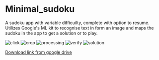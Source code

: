 # Minimal_sudoku
A sudoku app with variable difficuilty, complete with option to resume.
Utilizes Google's ML kit to recognise text in form an image and maps the sudoku in the app to get a solution or to play.


![click](https://drive.google.com/file/d/1SS5ycXxUwmLJoAJlbWRXCv5WZtcKQWfo/view?usp=sharing)
![crop](https://drive.google.com/file/d/1VQEodAC7LT2Nlt7xiisLsWH6Sl9Qh1P_/view?usp=sharing)
![processing](https://i.imgur.com/pA73Skf.png)
![verify](https://drive.google.com/file/d/1uvQd1HW18AyCEP6RKPVj0ofs0CPU_qab/view?usp=sharing)
![solution](https://drive.google.com/file/d/1CNFe9vZpIR6mok0Z1JT56c_x1iDLzPu4/view?usp=sharing)


[Download link from google drive](https://drive.google.com/drive/folders/1DqkszwRxXCly_R-lBvfN54sl8mx5ICJC?usp=sharing)
